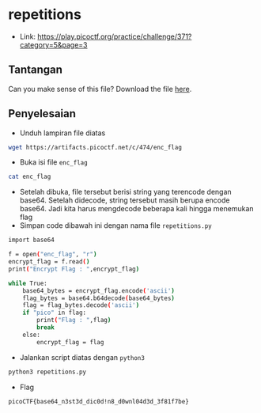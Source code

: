 # repetitions
- Link: https://play.picoctf.org/practice/challenge/371?category=5&page=3

## Tantangan
Can you make sense of this file?
Download the file [here](https://artifacts.picoctf.net/c/474/enc_flag).

## Penyelesaian
- Unduh lampiran file diatas
```sh
wget https://artifacts.picoctf.net/c/474/enc_flag
```

- Buka isi file `enc_flag`
```sh
cat enc_flag
```

- Setelah dibuka, file tersebut berisi string yang terencode dengan base64. Setelah didecode, string tersebut masih berupa encode base64. Jadi kita harus mengdecode beberapa kali hingga menemukan flag
- Simpan code dibawah ini dengan nama file `repetitions.py`
```sh
import base64

f = open("enc_flag", "r")
encrypt_flag = f.read()
print("Encrypt Flag : ",encrypt_flag)

while True:
	base64_bytes = encrypt_flag.encode('ascii')
	flag_bytes = base64.b64decode(base64_bytes)
	flag = flag_bytes.decode('ascii')
	if "pico" in flag:
		print("Flag : ",flag)
		break
	else:
		encrypt_flag = flag

```
- Jalankan script diatas dengan `python3`
```sh
python3 repetitions.py
```


- Flag
```sh
picoCTF{base64_n3st3d_dic0d!n8_d0wnl04d3d_3f81f7be}
```